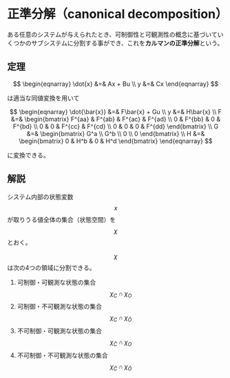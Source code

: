 # 正準分解（canonical decomposition）

ある任意のシステムが与えられたとき、可制御性と可観測性の概念に基づいていくつかのサブシステムに分割する事ができ、これを**カルマンの正準分解**という。

## 定理

$$
\begin{eqnarray}
\dot{x} &=& Ax + Bu \\
y &=& Cx
\end{eqnarray}
$$

は適当な同値変換を用いて

$$
\begin{eqnarray}
\dot{\bar{x}} &=& F\bar{x} + Gu \\
y &=& H\bar{x} \\
F &=& \begin{bmatrix}
F^{aa} & F^{ab} & F^{ac} & F^{ad} \\
0 & F^{bb} & 0 & F^{bd} \\
0 & 0 & F^{cc} & F^{cd} \\
0 & 0 & 0 & F^{dd}
\end{bmatrix} \\
G &=& \begin{bmatrix}
G^a \\ G^b \\ 0 \\ 0
\end{bmatrix} \\
H &=& \begin{bmatrix}
0 & H^b & 0 & H^d
\end{bmatrix}
\end{eqnarray}
$$

に変換できる。

## 解説

システム内部の状態変数 $$x$$ が取りうる値全体の集合（状態空間）を $$\chi$$ とおく。

$$\chi$$ は次の4つの領域に分割できる。

1. 可制御・可観測な状態の集合 $$\chi_C \cap \chi_O$$
2. 可制御・不可観測な状態の集合 $$\chi_C \cap \chi_\bar{O}$$
3. 不可制御・可観測な状態の集合 $$\chi_\bar{C} \cap \chi_O$$
4. 不可制御・不可観測な状態の集合 $$\chi_\bar{C} \cap \chi_\bar{O}$$
